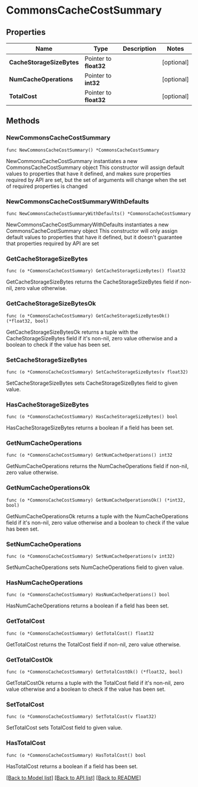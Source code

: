 # CommonsCacheCostSummary

## Properties

Name | Type | Description | Notes
------------ | ------------- | ------------- | -------------
**CacheStorageSizeBytes** | Pointer to **float32** |  | [optional] 
**NumCacheOperations** | Pointer to **int32** |  | [optional] 
**TotalCost** | Pointer to **float32** |  | [optional] 

## Methods

### NewCommonsCacheCostSummary

`func NewCommonsCacheCostSummary() *CommonsCacheCostSummary`

NewCommonsCacheCostSummary instantiates a new CommonsCacheCostSummary object
This constructor will assign default values to properties that have it defined,
and makes sure properties required by API are set, but the set of arguments
will change when the set of required properties is changed

### NewCommonsCacheCostSummaryWithDefaults

`func NewCommonsCacheCostSummaryWithDefaults() *CommonsCacheCostSummary`

NewCommonsCacheCostSummaryWithDefaults instantiates a new CommonsCacheCostSummary object
This constructor will only assign default values to properties that have it defined,
but it doesn't guarantee that properties required by API are set

### GetCacheStorageSizeBytes

`func (o *CommonsCacheCostSummary) GetCacheStorageSizeBytes() float32`

GetCacheStorageSizeBytes returns the CacheStorageSizeBytes field if non-nil, zero value otherwise.

### GetCacheStorageSizeBytesOk

`func (o *CommonsCacheCostSummary) GetCacheStorageSizeBytesOk() (*float32, bool)`

GetCacheStorageSizeBytesOk returns a tuple with the CacheStorageSizeBytes field if it's non-nil, zero value otherwise
and a boolean to check if the value has been set.

### SetCacheStorageSizeBytes

`func (o *CommonsCacheCostSummary) SetCacheStorageSizeBytes(v float32)`

SetCacheStorageSizeBytes sets CacheStorageSizeBytes field to given value.

### HasCacheStorageSizeBytes

`func (o *CommonsCacheCostSummary) HasCacheStorageSizeBytes() bool`

HasCacheStorageSizeBytes returns a boolean if a field has been set.

### GetNumCacheOperations

`func (o *CommonsCacheCostSummary) GetNumCacheOperations() int32`

GetNumCacheOperations returns the NumCacheOperations field if non-nil, zero value otherwise.

### GetNumCacheOperationsOk

`func (o *CommonsCacheCostSummary) GetNumCacheOperationsOk() (*int32, bool)`

GetNumCacheOperationsOk returns a tuple with the NumCacheOperations field if it's non-nil, zero value otherwise
and a boolean to check if the value has been set.

### SetNumCacheOperations

`func (o *CommonsCacheCostSummary) SetNumCacheOperations(v int32)`

SetNumCacheOperations sets NumCacheOperations field to given value.

### HasNumCacheOperations

`func (o *CommonsCacheCostSummary) HasNumCacheOperations() bool`

HasNumCacheOperations returns a boolean if a field has been set.

### GetTotalCost

`func (o *CommonsCacheCostSummary) GetTotalCost() float32`

GetTotalCost returns the TotalCost field if non-nil, zero value otherwise.

### GetTotalCostOk

`func (o *CommonsCacheCostSummary) GetTotalCostOk() (*float32, bool)`

GetTotalCostOk returns a tuple with the TotalCost field if it's non-nil, zero value otherwise
and a boolean to check if the value has been set.

### SetTotalCost

`func (o *CommonsCacheCostSummary) SetTotalCost(v float32)`

SetTotalCost sets TotalCost field to given value.

### HasTotalCost

`func (o *CommonsCacheCostSummary) HasTotalCost() bool`

HasTotalCost returns a boolean if a field has been set.


[[Back to Model list]](../README.md#documentation-for-models) [[Back to API list]](../README.md#documentation-for-api-endpoints) [[Back to README]](../README.md)


